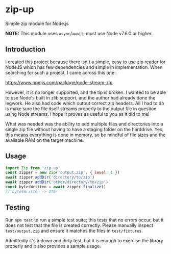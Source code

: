 # zip-up

Simple zip module for Node.js

**NOTE:** This module uses `async`/`await`; must use Node v7.6.0 or higher.

## Introduction

I created this project because there isn't a simple, easy to use zip reader for
NodeJS which has few dependencies and simple in implementation. When searching
for such a project, I came across this one:

https://www.npmjs.com/package/node-stream-zip

However, it is no longer supported, and the tip is broken. I wanted to be able
to use Node's built in zlib support, and the author had already done the
legwork. He also had code which output correct zip headers. All I had to do is
make sure the file itself streams properly to the output file in question using
Node streams. I hope it proves as useful to you as it did to me!

What was needed was the ability to add multiple files and directories into a
single zip file without having to have a staging folder on the harddrive. Yes,
this means everything is done in memory, so be mindful of file sizes and the
available RAM on the target machine.

## Usage

```js
import Zip from 'zip-up'
const zipper = new Zip('output.zip', { level: 1 })
await zipper.addDir('directory/to/zip')
await zipper.addDir('other/directory/to/zip')
const bytesWritten = await zipper.finalize()
// bytesWritten -> 276
```

## Testing

Run `npm test` to run a simple test suite; this tests that no errors occur, but
it does not test that the file is created correctly. Please manually inspect
`test/output.zip` and ensure it matches the files in `test/fixtures`.

Admittedly it's a down and dirty test, but it is enough to exercise the library
properly and it also provides a sample usage.
